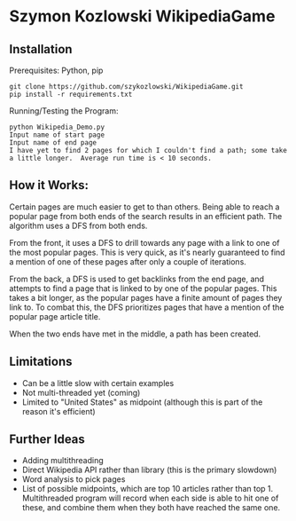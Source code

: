 # Szymon Kozlowski WikipediaGame

## Installation

Prerequisites: Python, pip

```
git clone https://github.com/szykozlowski/WikipediaGame.git
pip install -r requirements.txt
```

Running/Testing the Program:

```
python Wikipedia_Demo.py
Input name of start page
Input name of end page
I have yet to find 2 pages for which I couldn't find a path; some take a little longer.  Average run time is < 10 seconds. 
```

## How it Works:

Certain pages are much easier to get to than others.  Being able to reach a popular page from both ends of the search results in an efficient path.  The algorithm uses a DFS from both ends. 

From the front, it uses a DFS to drill towards any page with a link to one of the most
popular pages.  This is very quick, as it's nearly guaranteed to find a mention of one of these pages after only a couple of iterations.

From the back, a DFS is used to get backlinks from the end page, and attempts to find a page that is linked to by one of the popular pages.  This takes a bit longer, as the popular pages have a finite amount of pages they link to.  To combat this, the DFS
prioritizes pages that have a mention of the popular page article title.

When the two ends have met in the middle, a path has been created.

## Limitations

- Can be a little slow with certain examples
- Not multi-threaded yet (coming)
- Limited to "United States" as midpoint (although this is part of the reason it's efficient)

## Further Ideas

- Adding multithreading
- Direct Wikipedia API rather than library (this is the primary slowdown)
- Word analysis to pick pages
- List of possible midpoints, which are top 10 articles rather than top 1.  Multithreaded program will record when each side is able to hit one of these, and combine them when they both have reached the same one.

